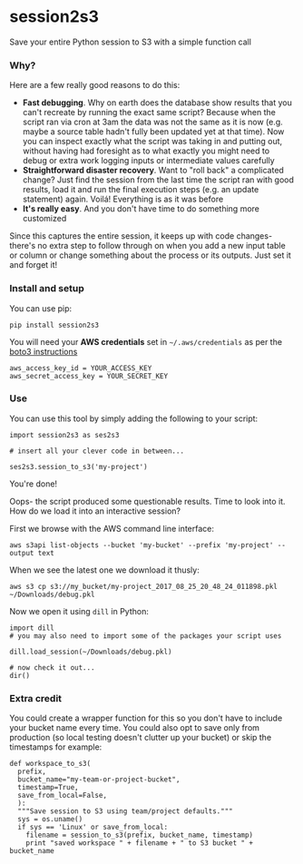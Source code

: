 # session2s3
Save your entire Python session to S3 with a simple function call

### Why?

Here are a few really good reasons to do this:
* **Fast debugging**. Why on earth does the database show results that you can't recreate by running the exact same script? Because when the script ran via cron at 3am the data was not the same as it is now (e.g. maybe a source table hadn't fully been updated yet at that time). Now you can inspect exactly what the script was taking in and putting out, without having had foresight as to what exactly you might need to debug or extra work logging inputs or intermediate values carefully
* **Straightforward disaster recovery**. Want to "roll back" a complicated change? Just find the session from the last time the script ran with good results, load it and run the final execution steps (e.g. an update statement) again. Voilá! Everything is as it was before
* **It's really easy**. And you don't have time to do something more customized

Since this captures the entire session, it keeps up with code changes- there's no extra step to follow through on when you add a new input table or column or change something about the process or its outputs. Just set it and forget it!

### Install and setup

You can use pip:
```
pip install session2s3
```

You will need your **AWS credentials** set in `~/.aws/credentials` as per the [boto3 instructions](https://boto3.readthedocs.io/en/latest/guide/quickstart.html#configuration)

```
aws_access_key_id = YOUR_ACCESS_KEY
aws_secret_access_key = YOUR_SECRET_KEY
```

### Use

You can use this tool by simply adding the following to your script:

```
import session2s3 as ses2s3

# insert all your clever code in between...

ses2s3.session_to_s3('my-project')
```

You're done!

Oops- the script produced some questionable results. Time to look into it. How do we load it into an interactive session?

First we browse with the AWS command line interface:
```
aws s3api list-objects --bucket 'my-bucket' --prefix 'my-project' --output text
```

When we see the latest one we download it thusly:
```
aws s3 cp s3://my_bucket/my-project_2017_08_25_20_48_24_011898.pkl ~/Downloads/debug.pkl
```

Now we open it using `dill` in Python:
```
import dill
# you may also need to import some of the packages your script uses

dill.load_session(~/Downloads/debug.pkl)

# now check it out...
dir()
```


### Extra credit

You could create a wrapper function for this so you don't have to include your bucket name every time. You could also opt to save only from production (so local testing doesn't clutter up your bucket) or skip the timestamps for example:

```
def workspace_to_s3(
  prefix,
  bucket_name="my-team-or-project-bucket",
  timestamp=True,
  save_from_local=False,
  ):
  """Save session to S3 using team/project defaults."""
  sys = os.uname()
  if sys == 'Linux' or save_from_local:
    filename = session_to_s3(prefix, bucket_name, timestamp)
    print "saved workspace " + filename + " to S3 bucket " + bucket_name
```
